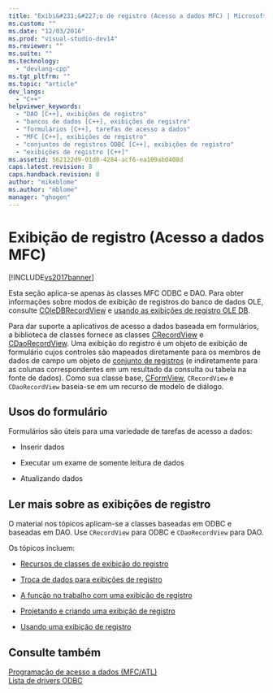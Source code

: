 ```yaml
---
title: "Exibi&#231;&#227;o de registro (Acesso a dados MFC) | Microsoft Docs"
ms.custom: ""
ms.date: "12/03/2016"
ms.prod: "visual-studio-dev14"
ms.reviewer: ""
ms.suite: ""
ms.technology: 
  - "devlang-cpp"
ms.tgt_pltfrm: ""
ms.topic: "article"
dev_langs: 
  - "C++"
helpviewer_keywords: 
  - "DAO [C++], exibições de registro"
  - "bancos de dados [C++], exibições de registro"
  - "formulários [C++], tarefas de acesso a dados"
  - "MFC [C++], exibições de registro"
  - "conjuntos de registros ODBC [C++], exibições de registro"
  - "exibições de registro [C++]"
ms.assetid: 562122d9-01d8-4284-acf6-ea109ab0408d
caps.latest.revision: 8
caps.handback.revision: 8
author: "mikeblome"
ms.author: "mblome"
manager: "ghogen"
---
```

# Exibi&#231;&#227;o de registro (Acesso a dados MFC)
[!INCLUDE[vs2017banner](../assembler/inline/includes/vs2017banner.md)]

Esta seção aplica\-se apenas às classes MFC ODBC e DAO.  Para obter informações sobre modos de exibição de registros do banco de dados OLE, consulte [COleDBRecordView](../mfc/reference/coledbrecordview-class.md) e [usando as exibições de registro OLE DB](../data/oledb/using-ole-db-record-views.md).  
  
 Para dar suporte a aplicativos de acesso a dados baseada em formulários, a biblioteca de classes fornece as classes [CRecordView](../mfc/reference/crecordview-class.md) e [CDaoRecordView](../mfc/reference/cdaorecordview-class.md).  Uma exibição do registro é um objeto de exibição de formulário cujos controles são mapeados diretamente para os membros de dados de campo um objeto de [conjunto de registros](../data/odbc/recordset-odbc.md) \(e indiretamente para as colunas correspondentes em um resultado da consulta ou tabela na fonte de dados\).  Como sua classe base, [CFormView](../mfc/reference/cformview-class.md), `CRecordView` e `CDaoRecordView` baseia\-se em um recurso de modelo de diálogo.  
  
## Usos do formulário  
 Formulários são úteis para uma variedade de tarefas de acesso a dados:  
  
-   Inserir dados  
  
-   Executar um exame de somente leitura de dados  
  
-   Atualizando dados  
  
## Ler mais sobre as exibições de registro  
 O material nos tópicos aplicam\-se a classes baseadas em ODBC e baseadas em DAO.  Use `CRecordView` para ODBC e `CDaoRecordView` para DAO.  
  
 Os tópicos incluem:  
  
-   [Recursos de classes de exibição do registro](../data/features-of-record-view-classes-mfc-data-access.md)  
  
-   [Troca de dados para exibições de registro](../data/data-exchange-for-record-views-mfc-data-access.md)  
  
-   [A função no trabalho com uma exibição de registro](../data/your-role-in-working-with-a-record-view-mfc-data-access.md)  
  
-   [Projetando e criando uma exibição de registro](../data/designing-and-creating-a-record-view-mfc-data-access.md)  
  
-   [Usando uma exibição de registro](../data/using-a-record-view-mfc-data-access.md)  
  
## Consulte também  
 [Programação de acesso a dados \(MFC\/ATL\)](../data/data-access-programming-mfc-atl.md)   
 [Lista de drivers ODBC](../data/odbc/odbc-driver-list.md)